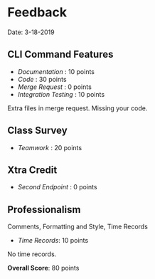 # Feedback

Date: 3-18-2019

## CLI Command Features

* _Documentation_ : 10 points
* _Code_ : 30 points
* _Merge Request_ : 0 points
* _Integration Testing_ : 10 points

Extra files in merge request.
Missing your code.

## Class Survey

* _Teamwork_ : 20 points

## Xtra Credit

* _Second Endpoint_ : 0 points

## Professionalism

Comments, Formatting and Style, Time Records

* _Time Records_: 10 points

No time records.

**Overall Score**: 80 points
